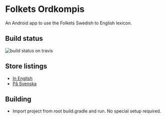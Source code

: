 # Folkets Ordkompis 
An Android app to use the Folkets Swedish to English lexicon.

## Build status

![build status on travis](https://travis-ci.org/baz8080/folkets_android.svg?branch=master)

## Store listings

* [In English](https://play.google.com/store/apps/details?id=com.mbcdev.folkets&hl=en)
* [På Svenska](https://play.google.com/store/apps/details?id=com.mbcdev.folkets&hl=sv)

## Building

* Import project from root build.gradle and run. No special setup required.
